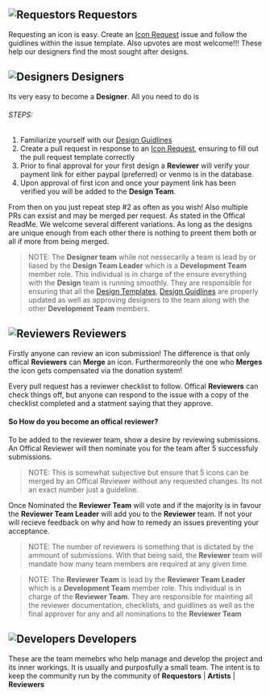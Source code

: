 ## ![Requestors](https://api.iconify.design/mdi-account-circle.svg?color=%23ba68c8&height=20) Requestors
Requesting an icon is easy. Create an [Icon Request](https://github.com/forumicon/forumicons/issues/new?assignees=&labels=ICON+Request&template=---icon-request.md&title=%5BICON+REQUEST%5D+) issue and follow the guidlines within the issue template. Also upvotes are most welcome!!! These help our designers find the most sought after designs.

## ![Designers](https://api.iconify.design/mdi-check-decagram.svg?color=%2342a5f5&height=20) Designers
Its very easy to become a **Designer**. All you need to do is

###### STEPS:
1. Familiarize yourself with our [Design Guidlines](https://github.com/forumicon/forumicons/tree/master/design)
2. Create a pull request in response to an [Icon Request](https://github.com/forumicon/forumicons/issues/new?assignees=&labels=ICON+Request&template=---icon-request.md&title=%5BICON+REQUEST%5D+), ensuring to fill out the pull request template correctly
3. Prior to final approval for your first design a **Reviewer** will verify your payment link for either paypal (preferred) or venmo is in the database.
4. Upon approval of first icon and once your payment link has been verified you will be added to the **Design Team**.

From then on you just repeat step #2 as often as you wish! Also multiple PRs can exsist and may be merged per request. As stated in the Offical ReadMe. We welcome several different variations. As long as the designs are unique enough from each other there is nothing to preent them both or all if more from being merged.

> NOTE: The **Designer team** while not nessecarily a team is lead by or liased by the **Design Team Leader** which is a **Development Team** member role. This individual is in charge of the ensure everything with the **Design** team is running smoothly. They are responsible for ensuring that all the [Design Templates](https://github.com/forumicon/forumicons/tree/master/templates), [Design Guidlines](https://github.com/forumicon/forumicons/tree/master/design) are properly updated as well as approving designers to the team along with the other **Development Team** members.

## ![Reviewers](https://api.iconify.design/mdi-clipboard-check.svg?color=%23ef5350&height=20) Reviewers

Firstly anyone can review an icon submission! The difference is that only offical **Reviewers** can **Merge** an icon. Furthermoreonly the one who **Merges** the icon gets compensated via the donation system!

Every pull request has a reviewer checklist to follow. Offical **Reviewers** can check things off, but anyone can respond to the issue with a copy of the checklist completed and a statment saying that they approve.

#### So How do you become an offical reviewer?

To be added to the reviewer team, show a desire by reviewing submissions. An Offical Reviewer will then nominate you for the team after 5 successfuly submissions.
> NOTE: This is somewhat subjective but ensure that 5 icons can be merged by an Offical Reviewer without any requested changes. Its not an exact number just a guideline.

Once Nominated the **Reviewer Team** will vote and if the majority is in favour the **Reviewer Team Leader** will add you to the **Reviewer** team. If not your will recieve feedback on why and how to remedy an issues preventing your acceptance.

> NOTE: The number of reviewers is something that is dictated by the ammount of submissions. With that being said, the **Reviewer** team will mandate how many team members are required at any given time.

> NOTE: The **Reviewer Team** is lead by the **Reviewer Team Leader** which is a **Development Team** member role. This individual is in charge of the **Reviewer Team**. They are responsible for mainting all the reviewer documentation, checklists, and guidlines as well as the final approver for any and all nominations to the **Reviewer Team**

## ![Developers](https://api.iconify.design/mdi-shield-check.svg?color=%2326a69a&height=20) Developers

These are the team memebrs who help manage and develop the project and its inner workings. It is usually and purposfully a small team. The intent is to keep the community run by the community of **Requestors** | **Artists** | **Reviewers**

